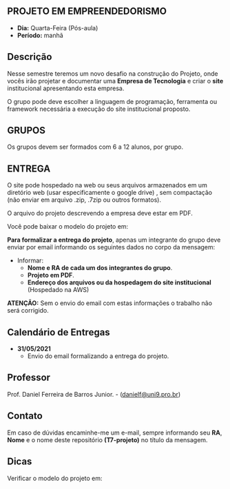 ## PROJETO EM EMPREENDEDORISMO
* **Dia:** Quarta-Feira (Pós-aula)
* **Período:** manhã

## Descrição

Nesse semestre teremos um novo desafio na construção do Projeto, onde vocês irão projetar e documentar uma **Empresa de Tecnologia** e criar o **site** institucional apresentando esta empresa.

O grupo pode deve escolher a linguagem de programação, ferramenta ou framework necessária a execução do site institucional proposto.  


## GRUPOS 

Os grupos devem ser formados com 6 a 12 alunos, por grupo.  


## ENTREGA 

O site pode hospedado na web ou seus arquivos armazenados em um diretório web (usar especificamente o google drive) , sem compactação (não enviar em arquivo .zip, .7zip ou outros formatos).

O arquivo do projeto descrevendo a empresa deve estar em PDF.

Você pode baixar o modelo do projeto em: 



**Para formalizar a entrega do projeto**, apenas um integrante do grupo deve enviar por email informando os seguintes dados no corpo da mensagem:
* Informar:
	+ **Nome e RA de cada um dos integrantes do grupo**. 
	+ **Projeto em PDF**.
	+ **Endereço dos arquivos ou da hospedagem do site institucional** (Hospedado na AWS)
	
**ATENÇÃO:**
Sem o envio do email com estas informações o trabalho não será corrigido. 


## Calendário de Entregas
* **31/05/2021**
	+ Envio do email formalizando a entrega do projeto.
		
    
## Professor
Prof. Daniel Ferreira de Barros Junior. - ([danielf@uni9.pro.br](mailto:danielf@uni9.pro.br))

## Contato
Em caso de dúvidas encaminhe-me um e-mail, sempre informando seu **RA**, **Nome** e o nome deste repositório **(T7-projeto)** no título da mensagem.


## Dicas
Verificar o modelo do projeto em: 
